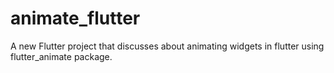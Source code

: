 # animate_flutter

A new Flutter project that discusses about animating widgets in flutter using flutter_animate package.
